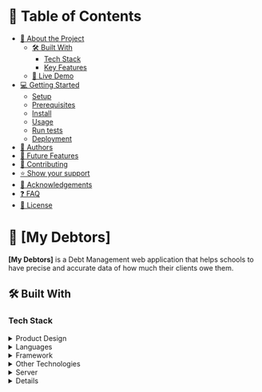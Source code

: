 <a name="readme-top"></a>


# 📗 Table of Contents

- [📖 About the Project](#about-project)
  - [🛠 Built With](#built-with)
    - [Tech Stack](#tech-stack)
    - [Key Features](#key-features)
  - [🚀 Live Demo](#live-demo)
- [💻 Getting Started](#getting-started)
  - [Setup](#setup)
  - [Prerequisites](#prerequisites)
  - [Install](#install)
  - [Usage](#usage)
  - [Run tests](#run-tests)
  - [Deployment](#triangular_flag_on_post-deployment)
- [👥 Authors](#authors)
- [🔭 Future Features](#future-features)
- [🤝 Contributing](#contributing)
- [⭐️ Show your support](#support)
- [🙏 Acknowledgements](#acknowledgements)
- [❓ FAQ](#faq)
- [📝 License](#license)


# 📖 [My Debtors] <a name="about-project"></a>

**[My Debtors]** is a Debt Management web application that helps schools to have precise and accurate data of how much their clients owe them.


## 🛠 Built With <a name="built-with"></a>

### Tech Stack <a name="tech-stack"></a>
<details>
  <summary>Product Design</summary>
  <ul>
    <li><a href="https://docs.google.com/document/d/12x5RYKhqj-Pt6VmCU_uSX0dxQSxUeN2-HR16V56s7Wc/edit">Sketch Design</a></li>
  </ul>
</details>

<details>
  <summary>Languages</summary>
  <ul>
    <li><a href="https://developer.mozilla.org/">JavaScript</a></li>
  </ul>
  <ul>
    <li><a href="https://developer.mozilla.org/">CSS</a></li>
  </ul>
  <ul>
    <li><a href="https://developer.mozilla.org/">HTML</a></li>
  </ul>
  <ul>
    <li><a href="https://developer.mozilla.org/">Python</a></li>
  </ul>
</details>

<details>
  <summary>Framework</summary>
  <ul>
    <li><a href="https://reactjs.org/">React.js</a></li>
  </ul>
  <ul>
    <li><a href="https://djangoproject.org/">Django Rest Framework</a></li>
  </ul>
</details>

<details>
  <summary>Other Technologies</summary>
  <ul>
    <li><a href="https://npmjs.com/">NPM</a></li>
  </ul>
  <ul>
    <li><a href="https://git-scm.com/">Git</a></li>
  </ul>
  <ul>
    <li><a href="https://pypi.com/">PIP</a></li>
  </ul>
</details>

<details>
  <summary>Server</summary>
  <ul>
    <li><a href="http://localhost:3000/">Express.js</a></li>
  </ul>
  <ul>
    <li><a href="http://localhost:8000/">Django Developemnt Server</a></li>
  </ul>
</details>

<details>

### Key Features <a name="key-features"></a>

- [ ] **[Landing page]**
- [ ] **[Register]**
- [ ] **[Loging]**
- [ ] **[Verify Email]**
- [ ] **[Reset Password]**
- [ ] **[Get all Debtors]**
- [ ] **[Get single debtor]**
- [ ] **[Debtor profile]**
- [ ] **[Complaints/Suggestions]**
- [ ] **[Simple_and_easy_to_use_UI]**

<p align="right">(<a href="#readme-top">back to top</a>)</p>


## 💻 Getting Started <a name="getting-started"></a>

To get a local copy up and running, follow these steps.

### Prerequisites

In order to run this project you need:
[]Frontend
- Node 
- npm

[]Backend
- PIP
- Python v3.8

### Setup

Clone this repository to your desired folder:

```sh
  cd your-folder
  https://github.com/zuri-training/Team-opossum-debtor.git
```

### Install

Install this project with:

```sh
  cd Team-opossum-debtor
  npm install

  []For Backend
  pip install -r requirements.txt
```

### Usage

To run the project, execute the following command:

[] Frontend:
```sh
  npm run build
  npm run start
```
[] Backend:
```sh
 python manage.py runserver
```

<p align="right">(<a href="#readme-top">back to top</a>)</p>


## 👥 Contributors <a name="authors"></a>

👤 **Chukwuji Chinaza**

- GitHub: [@Chukwuji](https://github.com/Chukwuji)
- Twitter: [@Chukwuji](https://twitter.com/Chukwuji)
- LinkedIn: [Chukwuji](https://linkedin.com/in/Chukwuji)

👤 **Emmanuel Simasiku**

- GitHub: [@Mukumbuta](https://github.com/Mukumbuta)
- Twitter: [@Mukumbuta8](https://twitter.com/Mukumbuta8)
- LinkedIn: [Mukumbuta](https://linkedin.com/in/mukumbuta)

👤 **Chimezie Ochuba**

- GitHub: [@chimezdev](https://github.com/chimezdev)
- Twitter: [@chimezdev](https://twitter.com/chimezdev)
- LinkedIn: [chimezdev](https://linkedin.com/in/chimezdev)

👤 **Agorye Ingwu**

- GitHub: [@ingwukevin](https://github.com/ingwukevin)
- Twitter: [@ingwukevin](https://twitter.com/ingwukevin)
- LinkedIn: [ingwukevin](https://linkedin.com/in/ingwukevin)

👤 **Amaku Chidiebele**

- GitHub: [@Cybergirls273](https://github.com/Cybergirls273)
- Twitter: [@Cybergirls273](https://twitter.com/Cybergirls273)
- LinkedIn: [Cybergirls273](https://linkedin.com/in/Cybergirls273)

👤 **Ebuweme Ayo**

- GitHub: [@Lebrin-Ay](https://github.com/Lebrin-Ay)
- Twitter: [@Lebrin-Ay](https://twitter.com/Lebrin-Ay)
- LinkedIn: [Lebrin-Ay](https://linkedin.com/in/Lebrin-Ay)


<p align="right">(<a href="#readme-top">back to top</a>)</p>



## 🤝 Contributing <a name="contributing"></a>

Contributions, issues, and feature requests are welcome!

Feel free to check the [issues page](../../issues/).

<p align="right">(<a href="#readme-top">back to top</a>)</p>


## ⭐️ Show your support <a name="support"></a>

If you like this project and you find it helpful, please give this project a star.

<p align="right">(<a href="#readme-top">back to top</a>)</p>


## 🙏 Acknowledgments <a name="acknowledgements"></a>

We would like to thank everyone who inspired our codebase.

<p align="right">(<a href="#readme-top">back to top</a>)</p>


## 📝 License <a name="license"></a>

This project is [MIT](./LICENSE) licensed.

<p align="right">(<a href="#readme-top">back to top</a>)</p>
